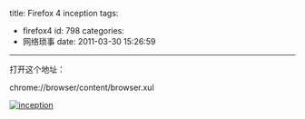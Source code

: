 title: Firefox 4  inception
tags:
  - firefox4
id: 798
categories:
  - 网络琐事
date: 2011-03-30 15:26:59
---

打开这个地址：

chrome://browser/content/browser.xul

[<a href="http://blog.liuyixi.com/wp-content/uploads/2011/03/inception1.jpg">![](http://blog.liuyixi.com/wp-content/uploads/2011/03/inception1-300x187.jpg "inception")](http://blog.liuyixi.com/wp-content/uploads/2011/03/inception.jpg)
</a>